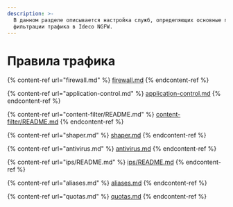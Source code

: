 ```yaml
---
description: >-
  В данном разделе описывается настройка служб, определяющих основные правила
  фильтрации трафика в Ideco NGFW.
---
```


# Правила трафика

{% content-ref url="firewall.md" %}
[firewall.md](firewall.md)
{% endcontent-ref %}

{% content-ref url="application-control.md" %}
[application-control.md](application-control.md)
{% endcontent-ref %}

{% content-ref url="content-filter/README.md" %}
[content-filter/README.md](content-filter/README.md)
{% endcontent-ref %}

{% content-ref url="shaper.md" %}
[shaper.md](shaper.md)
{% endcontent-ref %}

{% content-ref url="antivirus.md" %}
[antivirus.md](antivirus.md)
{% endcontent-ref %}

{% content-ref url="ips/README.md" %}
[ips/README.md](ips/README.md)
{% endcontent-ref %}

{% content-ref url="aliases.md" %}
[aliases.md](aliases.md)
{% endcontent-ref %}

{% content-ref url="quotas.md" %}
[quotas.md](quotas.md)
{% endcontent-ref %}